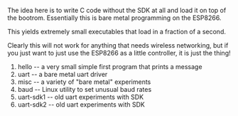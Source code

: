 The idea here is to write C code without the SDK at all and load it on top
of the bootrom.  Essentially this is bare metal programming on the ESP8266.

This yields extremely small executables that load in a fraction of a second.

Clearly this will not work for anything that needs wireless networking,
but if you just want to just use the ESP8266 as a little controller,
it is just the thing!

1. hello -- a very small simple first program that prints a message
2. uart -- a bare metal uart driver
3. misc -- a variety of "bare metal" experiments
4. baud -- Linux utility to set unusual baud rates
5. uart-sdk1 -- old uart experiments with SDK
6. uart-sdk2 -- old uart experiments with SDK
